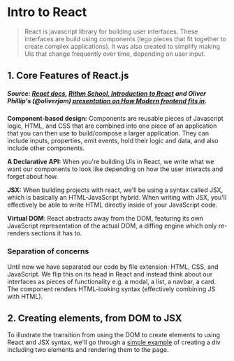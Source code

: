 # Intro to React

> React is javascript library for building user interfaces. These interfaces are build using components (lego pieces that fit together to create complex applications). It was also created to simplify making UIs that change frequently over time, depending on user input.

## 1. Core Features of React.js

##### Source: [React docs](https://reactjs.org/), [Rithm School, Introduction to React](https://www.rithmschool.com/courses/react-fundamentals/introduction-to-react) and Oliver Phillip's (@oliverjam) [presentation on How Modern frontend fits in](https://hackmd.io/@oli/SJauYz6EM?type=slide#/).

**Component-based design:** Components are reusable pieces of Javascript logic, HTML, and CSS that are combined into one piece of an application that you can then use to build/compose a larger application. They can include inputs, properties, emit events, hold their logic and data, and also include other components.

**A Declarative API:** When you're building UIs in React, we write what we want our components to look like depending on how the user interacts and forget about how.

**JSX:** When building projects with react, we'll be using a syntax called JSX, which is basically an HTML-JavaScript hybrid. When writing with JSX, you'll effectively be able to write HTML directly inside of your JavaScript code.

**Virtual DOM**: React abstracts away from the DOM, featuring its own JavaScript representation of the actual DOM, a diffing engine which only re-renders sections it has to.

### Separation of concerns

Until now we have separated our code by file extension: HTML, CSS, and JavaScript. We flip this on its head in React and instead think about our interfaces as pieces of functionality e.g. a modal, a list, a navbar, a card. The component renders HTML-looking syntax (effectively combining JS with HTML).

## 2. Creating elements, from DOM to JSX

To illustrate the transition from using the DOM to create elements to using React and JSX syntax, we'll go through a [simple example](https://github.com/jema28/react-intro/blob/master/creating-element-dom-to-jsx/mentor-notes.md) of creating a div including two elements and rendering them to the page.
